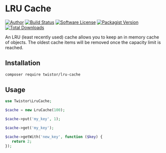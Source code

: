 # LRU Cache

[![Author](http://img.shields.io/badge/author-@chrisleppanen-blue.svg?style=flat-square)](https://twitter.com/chrisleppanen)
[![Build Status](https://img.shields.io/travis/twistor/lru-cache/master.svg?style=flat-square)](https://travis-ci.org/twistor/lru-cache)
[![Software License](https://img.shields.io/badge/license-MIT-brightgreen.svg?style=flat-square)](LICENSE)
[![Packagist Version](https://img.shields.io/packagist/v/twistor/lru-cache.svg?style=flat-square)](https://packagist.org/packages/twistor/lru-cache)
[![Total Downloads](https://img.shields.io/packagist/dt/twistor/lru-cache.svg?style=flat-square)](https://packagist.org/packages/twistor/lru-cache)

An LRU (least recently used) cache allows you to keep an in memory cache of objects.
The oldest cache items will be removed once the capacity limit is reached.

## Installation

```bash
composer require twistor/lru-cache
```

## Usage

```php
use Twistor\LruCache;

$cache = new LruCache(100);

$cache->put('my_key', 1);

$cache->get('my_key');

$cache->getWith('new_key', function ($key) {
   return 2;
});
```
